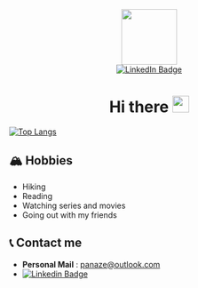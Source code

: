 <div id="header" align="center">
  <img src="https://media.giphy.com/media/CwTvSiWflgCGKgz5eb/giphy.gif" width="100"/>
</div>

<div id="badges" align="center">
  <a href="https://linkedin.com/in/panaze/">
    <img src="https://img.shields.io/badge/LinkedIn-blue?style=for-the-badge&logo=linkedin&logoColor=white" alt="LinkedIn Badge"/>
  </a>
</div>

<div id="profile-views" align= "center">
   <img align= "center" src="https://komarev.com/ghpvc/?username=panaze&style=flat-square&color=blue" alt=""/>
</div >

<h1 align = "center">
  Hi there
  <img src="https://media.giphy.com/media/hvRJCLFzcasrR4ia7z/giphy.gif" width="30" height="30"/>
</h1>


[![Top Langs](https://github-readme-stats.vercel.app/api/top-langs/?username=panaze&layout=compact&theme=vision-friendly-dark)](https://github.com/anuraghazra/github-readme-stats)

 ## 🏔 Hobbies 
- Hiking
- Reading
- Watching series and movies
- Going out with my friends
  
## 📞 Contact me 
- **Personal Mail** : panaze@outlook.com
- [![Linkedin Badge](https://img.shields.io/badge/-LinkedIn-blue?style=flat&logo=Linkedin&logoColor=white)](https://linkedin.com/in/panaze/)


